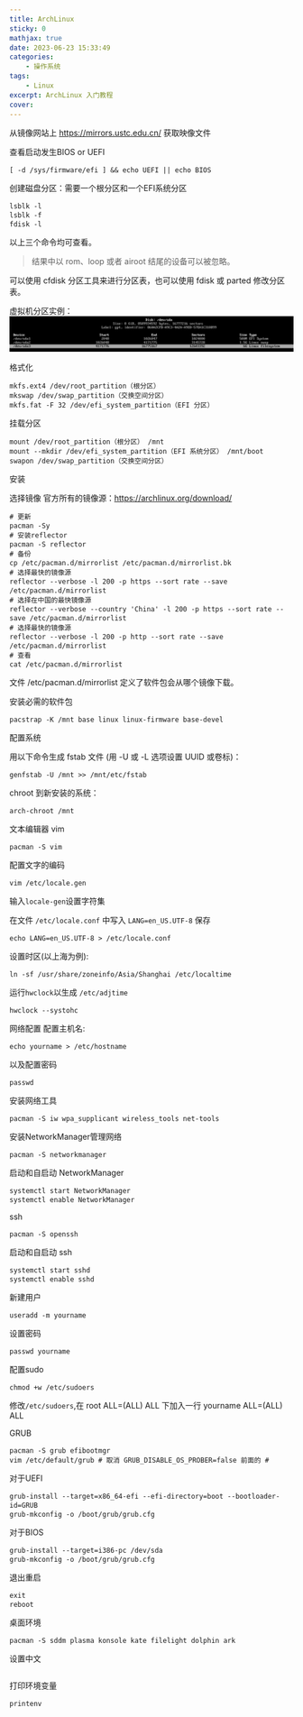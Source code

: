 ```yaml
---
title: ArchLinux
sticky: 0
mathjax: true
date: 2023-06-23 15:33:49
categories:
    - 操作系统
tags:
    - Linux
excerpt: ArchLinux 入门教程
cover:
---
```


从镜像网站上 https://mirrors.ustc.edu.cn/ 获取映像文件

查看启动发生BIOS or UEFI
```shell
[ -d /sys/firmware/efi ] && echo UEFI || echo BIOS
```

创建磁盘分区：需要一个根分区和一个EFI系统分区

```shell
lsblk -l
lsblk -f
fdisk -l
```

以上三个命令均可查看。

> 结果中以 rom、loop 或者 airoot 结尾的设备可以被忽略。

可以使用 cfdisk 分区工具来进行分区表，也可以使用 fdisk 或 parted 修改分区表。

虚拟机分区实例：
![Alt text](image.png)

格式化

```shell
mkfs.ext4 /dev/root_partition（根分区）
mkswap /dev/swap_partition（交换空间分区）
mkfs.fat -F 32 /dev/efi_system_partition（EFI 分区）
```

挂载分区

```shell
mount /dev/root_partition（根分区） /mnt
mount --mkdir /dev/efi_system_partition（EFI 系统分区） /mnt/boot
swapon /dev/swap_partition（交换空间分区）
```

安装

选择镜像
官方所有的镜像源：https://archlinux.org/download/
```shell
# 更新
pacman -Sy
# 安装reflector 
pacman -S reflector 
# 备份
cp /etc/pacman.d/mirrorlist /etc/pacman.d/mirrorlist.bk
# 选择最快的镜像源
reflector --verbose -l 200 -p https --sort rate --save /etc/pacman.d/mirrorlist
# 选择在中国的最快镜像源
reflector --verbose --country 'China' -l 200 -p https --sort rate --save /etc/pacman.d/mirrorlist
# 选择最快的镜像源
reflector --verbose -l 200 -p http --sort rate --save /etc/pacman.d/mirrorlist
# 查看
cat /etc/pacman.d/mirrorlist
```

文件 /etc/pacman.d/mirrorlist 定义了软件包会从哪个镜像下载。

安装必需的软件包

```shell
pacstrap -K /mnt base linux linux-firmware base-devel
```

配置系统

用以下命令生成 fstab 文件 (用 -U 或 -L 选项设置 UUID 或卷标)：
```shell
genfstab -U /mnt >> /mnt/etc/fstab
```

chroot 到新安装的系统：
```shell
arch-chroot /mnt
```

文本编辑器 vim

```shell
pacman -S vim
```

配置文字的编码
```shell
vim /etc/locale.gen 
```

输入`locale-gen`设置字符集

在文件 `/etc/locale.conf` 中写入 `LANG=en_US.UTF-8` 保存
```shell
echo LANG=en_US.UTF-8 > /etc/locale.conf
```

设置时区(以上海为例):
```shell
ln -sf /usr/share/zoneinfo/Asia/Shanghai /etc/localtime
```

运行`hwclock`以生成 `/etc/adjtime`
```shell
hwclock --systohc
```

网络配置
配置主机名:
```shell
echo yourname > /etc/hostname
```
以及配置密码
```shell
passwd
```

安装网络工具
```shell
pacman -S iw wpa_supplicant wireless_tools net-tools
```
安装NetworkManager管理网络
```shell
pacman -S networkmanager
```
启动和自启动 NetworkManager
```shell
systemctl start NetworkManager
systemctl enable NetworkManager
```

ssh
```shell
pacman -S openssh
```
启动和自启动 ssh
```shell
systemctl start sshd
systemctl enable sshd
```

新建用户
```shell
useradd -m yourname
```
设置密码
```shell
passwd yourname
```

配置sudo
```shell
chmod +w /etc/sudoers
```
修改`/etc/sudoers`,在 root ALL=(ALL) ALL 下加入一行 yourname ALL=(ALL) ALL

GRUB
```shell
pacman -S grub efibootmgr
vim /etc/default/grub # 取消 GRUB_DISABLE_OS_PROBER=false 前面的 #
```
对于UEFI
```shell
grub-install --target=x86_64-efi --efi-directory=boot --bootloader-id=GRUB
grub-mkconfig -o /boot/grub/grub.cfg
```
对于BIOS
```shell
grub-install --target=i386-pc /dev/sda
grub-mkconfig -o /boot/grub/grub.cfg
```
退出重启
```shell
exit
reboot
```

桌面环境

```shell
pacman -S sddm plasma konsole kate filelight dolphin ark
```

设置中文
```shell

```


打印环境变量
```shell
printenv
```